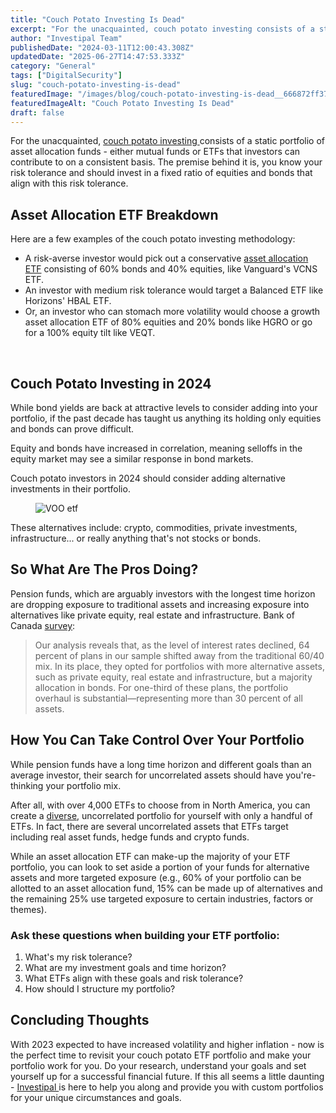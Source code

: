 ```yaml
---
title: "Couch Potato Investing Is Dead"
excerpt: "For the unacquainted, couch potato investing consists of a static portfolio of asset allocation funds - either mutual funds or ETFs that investors can contribute to on a consistent basis."
author: "Investipal Team"
publishedDate: "2024-03-11T12:00:43.308Z"
updatedDate: "2025-06-27T14:47:53.333Z"
category: "General"
tags: ["DigitalSecurity"]
slug: "couch-potato-investing-is-dead"
featuredImage: "/images/blog/couch-potato-investing-is-dead__666872ff37bdf42ce9637e60_blog-main-04.jpg"
featuredImageAlt: "Couch Potato Investing Is Dead"
draft: false
---
```

<p id="">For the unacquainted, <a href="/investipal-blog/the-death-of-couch-potato-investing-how-to-adapt-and-succeed-in-todays-market" target="_blank" id="">couch potato investing </a>consists of a static portfolio of asset allocation funds - either mutual funds or ETFs that investors can contribute to on a consistent basis. The premise behind it is, you know your risk tolerance and should invest in a fixed ratio of equities and bonds that align with this risk tolerance.</p><h2 id="">Asset Allocation ETF Breakdown</h2><p id="">Here are a few examples of the couch potato investing methodology:</p><ul id=""><li id="">A risk-averse investor would pick out a conservative <a href="/investipal-blog/balancing-risk-and-reward-the-importance-of-asset-allocation-in-your-investment-strategy" id="">asset allocation ETF</a> consisting of 60% bonds and 40% equities, like Vanguard's VCNS ETF.</li><li id="">An investor with medium risk tolerance would target a Balanced ETF like Horizons' HBAL ETF.</li><li id="">Or, an investor who can stomach more volatility would choose a growth asset allocation ETF of 80% equities and 20% bonds like HGRO or go for a 100% equity tilt like VEQT.</li></ul><p id="">‍</p><h2 id="">Couch Potato Investing in 2024</h2><p id="">While bond yields are back at attractive levels to consider adding into your portfolio, if the past decade has taught us anything its holding only equities and bonds can prove difficult.</p><p id="">Equity and bonds have increased in correlation, meaning selloffs in the equity market may see a similar response in bond markets.</p><p id="">Couch potato investors in 2024 should consider adding alternative investments in their portfolio.</p><figure id="" class="w-richtext-figure-type-image w-richtext-align-center" data-rt-type="image" data-rt-align="center"><div id=""><img src="/images/blog/couch-potato-investing-is-dead__6668e965882cdb0ec43aee3d_65e48d911e32529c07ed0486_.png" alt="VOO etf" id="" width="auto" height="auto" loading="auto"></div></figure><p id="">These alternatives include:&nbsp;crypto, commodities, private investments, infrastructure... or really anything that's not stocks or bonds.</p><h2 id="">So What Are The Pros Doing?</h2><p id="">Pension funds, which are arguably investors with the longest time horizon are dropping exposure to traditional assets and increasing exposure into alternatives like private equity, real estate and infrastructure. Bank of Canada <a rel="noopener noreferrer" target="_blank" href="https://www.bankofcanada.ca/2021/08/staff-analytical-note-2021-20/" id="">survey</a>:</p><blockquote id="">Our analysis reveals that, as the level of interest rates declined, 64 percent of plans in our sample shifted away from the traditional 60/40 mix. In its place, they opted for portfolios with more alternative assets, such as private equity, real estate and infrastructure, but a majority allocation in bonds. For one-third of these plans, the portfolio overhaul is substantial—representing more than 30 percent of all assets.</blockquote><h2 id="">How You Can Take Control Over Your Portfolio</h2><p id="">While pension funds have a long time horizon and different goals than an average investor, their search for uncorrelated assets should have you're-thinking your portfolio mix.</p><p id="">After all, with over 4,000 ETFs to choose from in North America, you can create a <a href="/investipal-blog/avoiding-catastrophe-through-portfolio-diversification-a-guide" target="_blank">diverse</a>, uncorrelated portfolio for yourself with only a handful of ETFs. In fact, there are several uncorrelated assets that ETFs target including real asset funds, hedge funds and crypto funds.</p><p id="">While an asset allocation ETF can make-up the majority of your ETF portfolio, you can look to set aside a portion of your funds for alternative assets and more targeted exposure (e.g., 60% of your portfolio can be allotted to an asset allocation fund, 15% can be made up of alternatives and the remaining 25% use targeted exposure to certain industries, factors or themes).</p><h3 id="">Ask these questions when building your ETF portfolio:</h3><ol id=""><li id="">What's my risk tolerance?</li><li id="">What are my investment goals and time horizon?</li><li id="">What ETFs align with these goals and risk tolerance?</li><li id="">How should I structure my portfolio?</li></ol><h2 id="">Concluding Thoughts</h2><p id="">With 2023 expected to have increased volatility and higher inflation - now is the perfect time to revisit your couch potato ETF portfolio and make your portfolio work for you. Do your research, understand your goals and set yourself up for a successful financial future. If this all seems a little daunting - <a href="/" id="">Investipal </a>is here to help you along and provide you with custom portfolios for your unique circumstances and goals.</p>